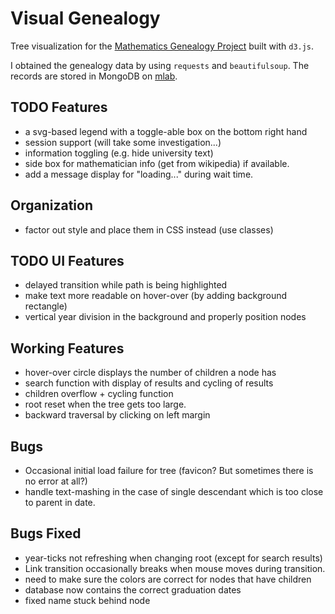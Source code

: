 # Visual Genealogy

Tree visualization for the [Mathematics Genealogy Project](https://www.genealogy.math.ndsu.nodak.edu) built with `d3.js`.

I obtained the genealogy data by using `requests` and `beautifulsoup`. The records are stored in MongoDB on [mlab](mlab.com).


## TODO Features
- a svg-based legend with a toggle-able box on the bottom right hand
- session support (will take some investigation...)
- information toggling (e.g. hide university text)
- side box for mathematician info (get from wikipedia) if available.
- add a message display for "loading..." during wait time.

## Organization
- factor out style and place them in CSS instead (use classes)

## TODO UI Features
- delayed transition while path is being highlighted
- make text more readable on hover-over (by adding background rectangle)
- vertical year division in the background and properly position nodes

## Working Features
- hover-over circle displays the number of children a node has
- search function with display of results and cycling of results
- children overflow + cycling function
- root reset when the tree gets too large.
- backward traversal by clicking on left margin

## Bugs
- Occasional initial load failure for tree (favicon? But sometimes there is no error at all?)
- handle text-mashing in the case of single descendant which is too close to parent in date.

## Bugs Fixed
- year-ticks not refreshing when changing root (except for search results)
- Link transition occasionally breaks when mouse moves during transition.
- need to make sure the colors are correct for nodes that have children
- database now contains the correct graduation dates
- fixed name stuck behind node
